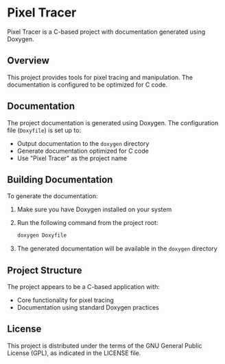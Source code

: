 # Pixel Tracer

Pixel Tracer is a C-based project with documentation generated using Doxygen.

## Overview

This project provides tools for pixel tracing and manipulation. The documentation is configured to be optimized for C code.

## Documentation

The project documentation is generated using Doxygen. The configuration file (`Doxyfile`) is set up to:

- Output documentation to the `doxygen` directory
- Generate documentation optimized for C code
- Use "Pixel Tracer" as the project name

## Building Documentation

To generate the documentation:

1. Make sure you have Doxygen installed on your system
2. Run the following command from the project root:

    ```bash
    doxygen Doxyfile
    ```

3. The generated documentation will be available in the `doxygen` directory

## Project Structure

The project appears to be a C-based application with:

- Core functionality for pixel tracing
- Documentation using standard Doxygen practices

## License

This project is distributed under the terms of the GNU General Public License (GPL), as indicated in the LICENSE file.
